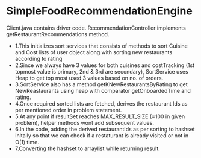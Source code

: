 # SimpleFoodRecommendationEngine
Client.java contains driver code.
RecommendationController implements getRestaurantRecommendations method.
* 1.This initializes sort services that consists of methods to sort Cuisine and Cost lists of user object along with sorting new restaurants according to rating
* 2.Since we always have 3 values for both cuisines and costTracking (1st topmost value is primary, 2nd & 3rd are secondary), SortService uses Heap to get top most used 3 values based on no. of orders.
* 3.SortService also has a method getKNewRestaurantsByRating to get NewReastaurants using heap with comparator getOnboardedTime and rating.
* 4.Once required sorted lists are fetched, derives the restaurant Ids as per mentioned order in problem statement.
* 5.At any point if resultSet reaches MAX_RESULT_SIZE (=100 in given problem), helper methods wont add subsequent values.
* 6.In the code, adding the derived restaurantIds as per sorting to hashset initally so that we can check if a restaturant is already visited or not in O(1) time.
* 7.Converting the hashset to arraylist while returning result.